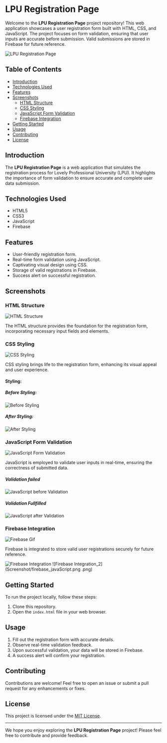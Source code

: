 # LPU Registration Page

Welcome to the **LPU Registration Page** project repository! This web application showcases a user registration form built with HTML, CSS, and JavaScript. The project focuses on form validation, ensuring that user inputs are accurate before submission. Valid submissions are stored in Firebase for future reference.

![LPU Registration Page](Screenshot/main.png)

## Table of Contents

- [Introduction](#introduction)
- [Technologies Used](#technologies-used)
- [Features](#features)
- [Screenshots](#screenshots)
  - [HTML Structure](#html-structure)
  - [CSS Styling](#css-styling)
  - [JavaScript Form Validation](#javascript-form-validation)
  - [Firebase Integration](#firebase-integration)
- [Getting Started](#getting-started)
- [Usage](#usage)
- [Contributing](#contributing)
- [License](#license)

## Introduction

The **LPU Registration Page** is a web application that simulates the registration process for Lovely Professional University (LPU). It highlights the importance of form validation to ensure accurate and complete user data submission.

## Technologies Used

- HTML5
- CSS3
- JavaScript
- Firebase

## Features

- User-friendly registration form.
- Real-time form validation using JavaScript.
- Captivating visual design using CSS.
- Storage of valid registrations in Firebase.
- Success alert on successful registration.

## Screenshots

### HTML Structure

![HTML Structure](Screenshot/HTML.png)

The HTML structure provides the foundation for the registration form, incorporating necessary input fields and elements.

### CSS Styling

![CSS Styling](Screenshot/Css.png)

CSS styling brings life to the registration form, enhancing its visual appeal and user experience.

#### Styling:

##### Before Styling:

![Before Styling](Screenshot/before.png)

##### After Styling:
![After Styling](Screenshot/after.png)


### JavaScript Form Validation

![JavaScript Form Validation](Screenshot/form_validation.png)

JavaScript is employed to validate user inputs in real-time, ensuring the correctness of submitted data.

##### Validation failed

![JavaScript before Validation](Screenshot/Validation_before.png)

##### Validation Fullfilled

![JavaScript after Validation](Screenshot/Validation_after.png)


### Firebase Integration

![Firebase Gif](Screenshot/firebase_gif.gif)

Firebase is integrated to store valid user registrations securely for future reference.

![Firebase Integration](Screenshot/Firebase.png)
![Firebase Integration_2](Screenshot/firebase_javaScript.png
.png)

## Getting Started

To run the project locally, follow these steps:

1. Clone this repository.
2. Open the `index.html` file in your web browser.

## Usage

1. Fill out the registration form with accurate details.
2. Observe real-time validation feedback.
3. Upon successful validation, your data will be stored in Firebase.
4. A success alert will confirm your registration.

## Contributing

Contributions are welcome! Feel free to open an issue or submit a pull request for any enhancements or fixes.

## License

This project is licensed under the [MIT License](LICENSE).

---

We hope you enjoy exploring the **LPU Registration Page** project! Please feel free to contribute and provide feedback.
